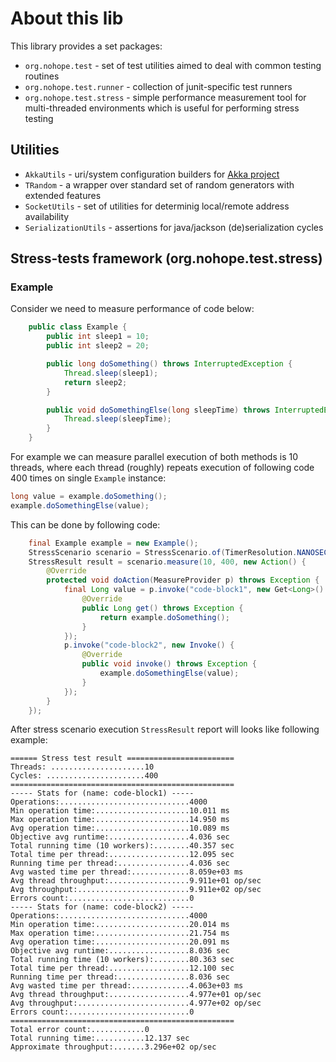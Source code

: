 # About this lib

This library provides a set packages:

 * `org.nohope.test` - set of test utilities aimed to deal with common testing routines
 * `org.nohope.test.runner` - collection of junit-specific test runners
 * `org.nohope.test.stress` - simple performance measurement tool for multi-threaded environments which is useful for
  performing stress testing

## Utilities

 * `AkkaUtils` - uri/system configuration builders for [Akka project](http://akka.io/)
 * `TRandom` - a wrapper over standard set of random generators with extended features
 * `SocketUtils` - set of utilities for determinig local/remote address availability
 * `SerializationUtils` - assertions for java/jackson (de)serialization cycles

## Stress-tests framework (org.nohope.test.stress)

### Example

Consider we need to measure performance of code below:

```java
    public class Example {
        public int sleep1 = 10;
        public int sleep2 = 20;

        public long doSomething() throws InterruptedException {
            Thread.sleep(sleep1);
            return sleep2;
        }

        public void doSomethingElse(long sleepTime) throws InterruptedException {
            Thread.sleep(sleepTime);
        }
    }
```

For example we can measure parallel execution of both methods is 10 threads, where each thread (roughly) repeats
execution of following code 400 times on single `Example` instance:

```java
long value = example.doSomething();
example.doSomethingElse(value);
```

This can be done by following code:

```java
    final Example example = new Example();
    StressScenario scenario = StressScenario.of(TimerResolution.NANOSECONDS);
    StressResult result = scenario.measure(10, 400, new Action() {
        @Override
        protected void doAction(MeasureProvider p) throws Exception {
            final Long value = p.invoke("code-block1", new Get<Long>() {
                @Override
                public Long get() throws Exception {
                    return example.doSomething();
                }
            });
            p.invoke("code-block2", new Invoke() {
                @Override
                public void invoke() throws Exception {
                    example.doSomethingElse(value);
                }
            });
        }
    });
```

After stress scenario execution `StressResult` report will looks like following example:

    ====== Stress test result ========================
    Threads: .....................10
    Cycles: ......................400
    ==================================================
    ----- Stats for (name: code-block1) -----
    Operations:.............................4000
    Min operation time:.....................10.011 ms
    Max operation time:.....................14.950 ms
    Avg operation time:.....................10.089 ms
    Objective avg runtime:..................4.036 sec
    Total running time (10 workers):........40.357 sec
    Total time per thread:..................12.095 sec
    Running time per thread:................4.036 sec
    Avg wasted time per thread:.............8.059e+03 ms
    Avg thread throughput:..................9.911e+01 op/sec
    Avg throughput:.........................9.911e+02 op/sec
    Errors count:...........................0
    ----- Stats for (name: code-block2) -----
    Operations:.............................4000
    Min operation time:.....................20.014 ms
    Max operation time:.....................21.754 ms
    Avg operation time:.....................20.091 ms
    Objective avg runtime:..................8.036 sec
    Total running time (10 workers):........80.363 sec
    Total time per thread:..................12.100 sec
    Running time per thread:................8.036 sec
    Avg wasted time per thread:.............4.063e+03 ms
    Avg thread throughput:..................4.977e+01 op/sec
    Avg throughput:.........................4.977e+02 op/sec
    Errors count:...........................0
    ==================================================
    Total error count:............0
    Total running time:...........12.137 sec
    Approximate throughput:.......3.296e+02 op/sec
